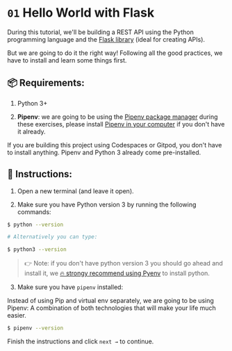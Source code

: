 # `01` Hello World with Flask 

During this tutorial, we'll be building a REST API using the Python programming language and the [Flask library](https://flask.palletsprojects.com/) (ideal for creating APIs).

But we are going to do it the right way! Following all the good practices, we have to install and learn some things first.

## 📦 Requirements:

1. Python 3+

2. **Pipenv**: we are going to be using the [Pipenv package manager](https://pipenv-fork.readthedocs.io/en/latest/) during these exercises, please install [Pipenv in your computer](https://github.com/pypa/pipenv#installation) if you don't have it already.

If you are building this project using Codespaces or Gitpod, you don't have to install anything. Pipenv and Python 3 already come pre-installed.

## 📝 Instructions:

1. Open a new terminal (and leave it open).

2. Make sure you have Python version 3 by running the following commands:

```bash
$ python --version

# Alternatively you can type:

$ python3 --version
```

> 👉 Note: if you don't have python version 3 you should go ahead and install it, we [🔥 strongy recommend using Pyenv](https://github.com/pyenv/pyenv) to install python.

3. Make sure you have `pipenv` installed:

Instead of using Pip and virtual env separately, we are going to be using Pipenv: A combination of both technologies that will make your life much easier.

```bash
$ pipenv --version
```

Finish the instructions and click `next →` to continue.
